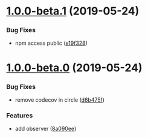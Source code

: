 # [1.0.0-beta.1](https://github.com/doxiaodong/ashe/compare/v1.0.0-beta.0...v1.0.0-beta.1) (2019-05-24)


### Bug Fixes

* npm access public ([e19f328](https://github.com/doxiaodong/ashe/commit/e19f328))



# [1.0.0-beta.0](https://github.com/doxiaodong/ashe/compare/8a090ee...v1.0.0-beta.0) (2019-05-24)


### Bug Fixes

* remove codecov in circle ([d6b475f](https://github.com/doxiaodong/ashe/commit/d6b475f))


### Features

* add observer ([8a090ee](https://github.com/doxiaodong/ashe/commit/8a090ee))




